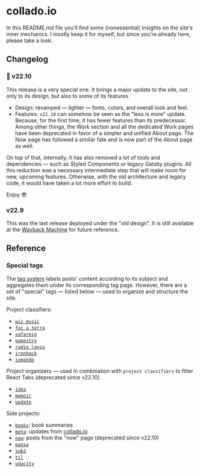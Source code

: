 # collado.io

In this README.md file you'll find some (nonessential) insights on the site's inner mechanics. I mostly keep it for myself, but since you're already here, please take a look.

## Changelog

### 💅 v22.10

This release is a very special one. It brings a major update to the site, not only to its design, but also to some of its features.

- Design: revamped — lighter — fonts, colors, and overall look and feel.
- Features: `v22.10` can somehow be seen as the "less is more" update. Because, for the first time, it has fewer features than its predecessor. Among other things, the Work section and all the dedicated Work pages have been deprecated in favor of a simpler and unified About page. The Now page has followed a similar fate and is now part of the About page as well.

On top of that, internally, it has also removed a lot of tools and dependencies — such as Styled Components or legacy Gatsby plugins. All this reduction was a necessary intermediate step that will make room for new, upcoming features. Otherwise, with the old architecture and legacy code, it would have taken a lot more effort to build.

Enjoy 😎

### v22.9

This was the last release deployed under the "old design". It is still available at the [Wayback Machine](https://web.archive.org/web/20220926092650/https%3A%2F%2Fwww.collado.io%2F) for future reference.

## Reference

### Special tags

The [tag system](https://www.collado.io/tags/) labels posts' content according to its subject and aggregates them under its corresponding tag page. However, there are a set of "special" tags — listed below — used to organize and structure the site.

Project classifiers:

- [`wiz music`](https://www.collado.io/tags/wiz%20music)
- [`foc a terra`](https://www.collado.io/tags/foc%20a%20terra)
- [`safareig`](https://www.collado.io/tags/safareig)
- [`gamestry`](https://www.collado.io/tags/gamestry)
- [`radio lanza`](https://www.collado.io/tags/radio%20lanza)
- [`ironhack`](https://www.collado.io/tags/ironhack)
- [`iomando`](https://www.collado.io/tags/iomando)

Project organizers — used in combination with `project classifiers` to filter React Tabs (deprecated since v22.10).

- [`idea`](https://www.collado.io/tags/idea)
- [`memoir`](https://www.collado.io/tags/memoir)
- [`update`](https://www.collado.io/tags/update)

Side projects:

- [`books`](https://www.collado.io/tags/books): book summaries
- [`meta`](https://www.collado.io/tags/meta): updates from [collado.io](http://www.collado.io/)
- [`now`](https://www.collado.io/tags/now): posts from the "now" page (deprecated since v22.10)
- [`pansa`](https://www.collado.io/tags/pansa)
- [`sub3`](https://www.collado.io/tags/sub3)
- [`til`](https://www.collado.io/tags/til)
- [`udacity`](https://www.collado.io/tags/udacity)
